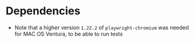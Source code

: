 # Dependencies

* Note that a higher version `1.22.2` of `playwright-chromium` was needed for MAC OS Ventura, to be able to run tests